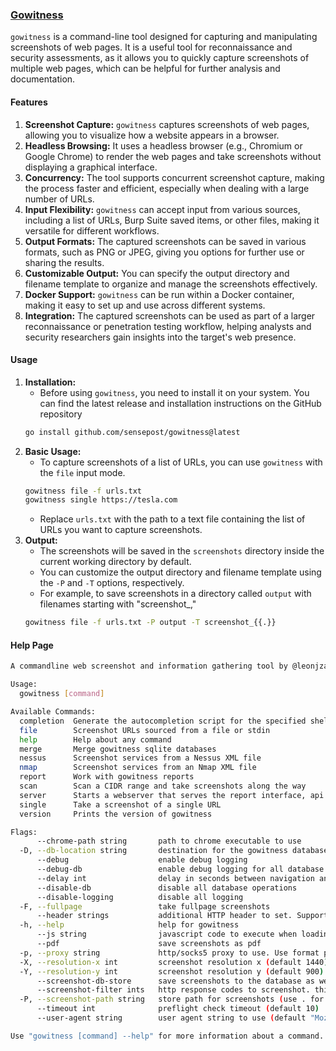 ### [Gowitness](https://github.com/sensepost/gowitness)
`gowitness` is a command-line tool designed for capturing and manipulating screenshots of web pages. It is a useful tool for reconnaissance and security assessments, as it allows you to quickly capture screenshots of multiple web pages, which can be helpful for further analysis and documentation.

#### Features
1. **Screenshot Capture:** `gowitness` captures screenshots of web pages, allowing you to visualize how a website appears in a browser.
2. **Headless Browsing:** It uses a headless browser (e.g., Chromium or Google Chrome) to render the web pages and take screenshots without displaying a graphical interface.
3. **Concurrency:** The tool supports concurrent screenshot capture, making the process faster and efficient, especially when dealing with a large number of URLs.
4. **Input Flexibility:** `gowitness` can accept input from various sources, including a list of URLs, Burp Suite saved items, or other files, making it versatile for different workflows.
5. **Output Formats:** The captured screenshots can be saved in various formats, such as PNG or JPEG, giving you options for further use or sharing the results.
6. **Customizable Output:** You can specify the output directory and filename template to organize and manage the screenshots effectively.
7. **Docker Support:** `gowitness` can be run within a Docker container, making it easy to set up and use across different systems.
8. **Integration:** The captured screenshots can be used as part of a larger reconnaissance or penetration testing workflow, helping analysts and security researchers gain insights into the target's web presence.

#### Usage
1. **Installation:** 
	- Before using `gowitness`, you need to install it on your system. You can find the latest release and installation instructions on the GitHub repository
	```bash
	go install github.com/sensepost/gowitness@latest
	```  
2. **Basic Usage:** 
	- To capture screenshots of a list of URLs, you can use `gowitness` with the `file` input mode.
	```bash
	gowitness file -f urls.txt
	gowitness single https://tesla.com
	```
	- Replace `urls.txt` with the path to a text file containing the list of URLs you want to capture screenshots.
3. **Output:**
	- The screenshots will be saved in the `screenshots` directory inside the current working directory by default.
	- You can customize the output directory and filename template using the `-P` and `-T` options, respectively.
	- For example, to save screenshots in a directory called `output` with filenames starting with "screenshot_," 
	```bash
	gowitness file -f urls.txt -P output -T screenshot_{{.}}
	```

#### Help Page
```bash
A commandline web screenshot and information gathering tool by @leonjza

Usage:
  gowitness [command]

Available Commands:
  completion  Generate the autocompletion script for the specified shell
  file        Screenshot URLs sourced from a file or stdin
  help        Help about any command
  merge       Merge gowitness sqlite databases
  nessus      Screenshot services from a Nessus XML file
  nmap        Screenshot services from an Nmap XML file
  report      Work with gowitness reports
  scan        Scan a CIDR range and take screenshots along the way
  server      Starts a webserver that serves the report interface, api and screenshot tool
  single      Take a screenshot of a single URL
  version     Prints the version of gowitness

Flags:
      --chrome-path string       path to chrome executable to use
  -D, --db-location string       destination for the gowitness database. supports sqlite & postgres (eg: postgres://user:pass@host:port/db) (default "sqlite://gowitness.sqlite3")
      --debug                    enable debug logging
      --debug-db                 enable debug logging for all database operations
      --delay int                delay in seconds between navigation and screenshot
      --disable-db               disable all database operations
      --disable-logging          disable all logging
  -F, --fullpage                 take fullpage screenshots
      --header strings           additional HTTP header to set. Supports multiple --header flags
  -h, --help                     help for gowitness
      --js string                javascript code to execute when loading a target site (eg: console.log('gowitness'))
      --pdf                      save screenshots as pdf
  -p, --proxy string             http/socks5 proxy to use. Use format proto://address:port
  -X, --resolution-x int         screenshot resolution x (default 1440)
  -Y, --resolution-y int         screenshot resolution y (default 900)
      --screenshot-db-store      save screenshots to the database as well
      --screenshot-filter ints   http response codes to screenshot. this is a filter. by default all codes are screenshotted
  -P, --screenshot-path string   store path for screenshots (use . for pwd) (default "screenshots")
      --timeout int              preflight check timeout (default 10)
      --user-agent string        user agent string to use (default "Mozilla/5.0 (Macintosh; Intel Mac OS X 10_15_7) AppleWebKit/537.36 (KHTML, like Gecko) Chrome/102.0.0.0 Safari/537.36")

Use "gowitness [command] --help" for more information about a command.
```
